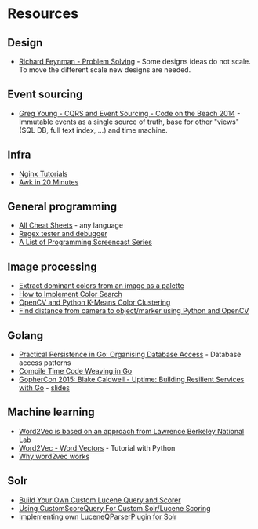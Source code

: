 # Resources

## Design

* [Richard Feynman - Problem Solving](https://www.youtube.com/watch?v=kRuSQJlHV6s) - Some designs ideas do not scale. To move the different scale new designs are needed.

## Event sourcing

* [Greg Young - CQRS and Event Sourcing - Code on the Beach 2014](https://www.youtube.com/watch?v=JHGkaShoyNs) - Immutable events as a single source of truth, base for other "views" (SQL DB, full text index, ...) and time machine.

## Infra

* [Nginx Tutorials](http://openresty.org/download/agentzh-nginx-tutorials-en.html)
* [Awk in 20 Minutes](http://ferd.ca/awk-in-20-minutes.html)

## General programming

* [All Cheat Sheets](http://overapi.com/) - any language
* [Regex tester and debugger](https://regex101.com/)
* [A List of Programming Screencast Series](http://devblog.avdi.org/2013/06/21/a-list-of-programming-screencast-series/)

## Image processing

* [Extract dominant colors from an image as a palette](https://github.com/jyotiska/colorweave/)
* [How to Implement Color Search](https://medium.com/jotform-form-builder/how-to-implement-color-search-96698bb5c659)
* [OpenCV and Python K-Means Color Clustering](http://www.pyimagesearch.com/2014/05/26/opencv-python-k-means-color-clustering/)
* [Find distance from camera to object/marker using Python and OpenCV](http://www.pyimagesearch.com/2015/01/19/find-distance-camera-objectmarker-using-python-opencv/)

## Golang

* [Practical Persistence in Go: Organising Database Access](http://www.alexedwards.net/blog/organising-database-access) - Database access patterns
* [Compile Time Code Weaving in Go](https://deferpanic.com/blog/compile-time-code-weaving-in-go/)
* [GopherCon 2015: Blake Caldwell - Uptime: Building Resilient Services with Go](https://www.youtube.com/watch?v=PyBJQA4clfc) - [slides](https://github.com/gophercon/2015-talks/blob/master/Blake%20Caldwell%20-%20Uptime:%20Building%20Resilient%20Services%20with%20Go/2015-GopherCon-Talk-Uptime.pdf)

## Machine learning

* [Word2Vec is based on an approach from Lawrence Berkeley National Lab](https://www.kaggle.com/c/word2vec-nlp-tutorial/forums/t/12349/word2vec-is-based-on-an-approach-from-lawrence-berkeley-national-lab)
* [Word2Vec - Word Vectors](https://www.kaggle.com/c/word2vec-nlp-tutorial/details/part-2-word-vectors) - Tutorial with Python
* [Why word2vec works](http://andyljones.tumblr.com/post/111299309808/why-word2vec-works)

## Solr

* [Build Your Own Custom Lucene Query and Scorer](https://dzone.com/articles/build-your-own-custom-lucene)
* [Using CustomScoreQuery For Custom Solr/Lucene Scoring](https://dzone.com/articles/using-customscorequery-custom)
* [Implementing own LuceneQParserPlugin for Solr](https://dzone.com/articles/implementing-own)
